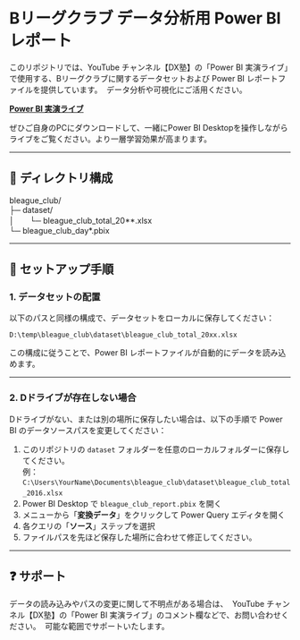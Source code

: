 # Bリーグクラブ データ分析用 Power BI レポート
このリポジトリでは、YouTube チャンネル【DX塾】の「Power BI 実演ライブ」で使用する、Bリーグクラブに関するデータセットおよび Power BI レポートファイルを提供しています。  
データ分析や可視化にご活用ください。

**[Power BI 実演ライブ](https://powerbi-live.connpass.com/)**

ぜひご自身のPCにダウンロードして、一緒にPower BI Desktopを操作しながらライブをご覧ください。より一層学習効果が高まります。

---
## 📁 ディレクトリ構成
bleague_club/  
├─ dataset/   
│　　└─ bleague_club_total_20**.xlsx  
└─ bleague_club_day*.pbix  

---
## 🔧 セットアップ手順

### 1. データセットの配置
以下のパスと同様の構成で、データセットをローカルに保存してください：

`D:\temp\bleague_club\dataset\bleague_club_total_20xx.xlsx`

この構成に従うことで、Power BI レポートファイルが自動的にデータを読み込めます。

---
### 2. Dドライブが存在しない場合
Dドライブがない、または別の場所に保存したい場合は、以下の手順で Power BI のデータソースパスを変更してください：

1. このリポジトリの `dataset` フォルダーを任意のローカルフォルダーに保存してください。  
例：`C:\Users\YourName\Documents\bleague_club\dataset\bleague_club_total_2016.xlsx`　　
2. Power BI Desktop で `bleague_club_report.pbix` を開く  
3. メニューから「**変換データ**」をクリックして Power Query エディタを開く  
4. 各クエリの「**ソース**」ステップを選択  
5. ファイルパスを先ほど保存した場所に合わせて修正してください。

---

## ❓ サポート
データの読み込みやパスの変更に関して不明点がある場合は、  
YouTube チャンネル【DX塾】の「Power BI 実演ライブ」のコメント欄などで、お問い合わせください。  
可能な範囲でサポートいたします。
